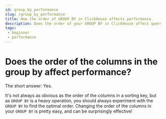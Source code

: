 ```yaml
---
id: group_by_performance
slug: /group_by_performance
title: How the order of GROUP BY in ClickHouse affects performance
description: Does the order of your GROUP BY in ClickHouse affect query performance? Read this to learn why GROUP BY order matters.
tags: 
 - beginner
 - performance
---
```


# Does the order of the columns in the group by affect performance?

The short answer: Yes.

It's not always as obvious as the order of the columns in a sorting key, but as `GROUP BY` is a heavy operation, you should always experiment with the `GROUP BY` to find the optimal order. Changing the order of the columns in your `GROUP BY` is pretty easy, and can be surprisingly effective!